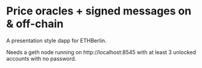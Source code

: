 # Price oracles + signed messages on & off-chain

A presentation style dapp for ETHBerlin.

Needs a geth node running on http://localhost:8545 with at least 3 unlocked accounts with no password.
